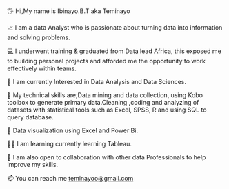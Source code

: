 🖐️ Hi,My name is Ibinayo.B.T aka Teminayo

📈 I am a data Analyst who is passionate about turning data into information and solving problems.

💻 I underwent training & graduated from Data lead Africa, this exposed me to building personal projects and afforded me the opportunity to work effectively within teams.

👀 I am currently Interested in Data Analysis and Data Sciences.

🌱 My technical skills are;Data mining and data collection, using  Kobo toolbox to generate primary data.Cleaning ,coding and analyzing of datasets with statistical tools such as Excel, SPSS, R and  using SQL to query database.

🌆 Data visualization using Excel and Power Bi.

👩‍💻 I am learning currently learning Tableau.

👯 I am also open to collaboration with other data Professionals to help improve my skills.

📫 You can  reach me teminayoo@gmail.com
